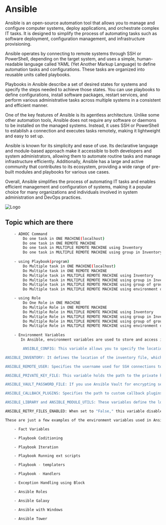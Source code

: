 

# Ansible
Ansible is an open-source automation tool that allows you to manage and configure computer systems, deploy applications, and orchestrate complex IT tasks. It is designed to simplify the process of automating tasks such as software deployment, configuration management, and infrastructure provisioning.

Ansible operates by connecting to remote systems through SSH or PowerShell, depending on the target system, and uses a simple, human-readable language called YAML (Yet Another Markup Language) to define automation tasks and configurations. These tasks are organized into reusable units called playbooks.

Playbooks in Ansible describe a set of desired states for systems and specify the steps needed to achieve those states. You can use playbooks to define configurations, install software packages, restart services, and perform various administrative tasks across multiple systems in a consistent and efficient manner.

One of the key features of Ansible is its agentless architecture. Unlike some other automation tools, Ansible does not require any software or daemons to be installed on the managed systems. Instead, it uses SSH or PowerShell to establish a connection and executes tasks remotely, making it lightweight and easy to set up.

Ansible is known for its simplicity and ease of use. Its declarative language and module-based approach make it accessible to both developers and system administrators, allowing them to automate routine tasks and manage infrastructure efficiently. Additionally, Ansible has a large and active community that contributes to its ecosystem, providing a wide range of pre-built modules and playbooks for various use cases.

Overall, Ansible simplifies the process of automating IT tasks and enables efficient management and configuration of systems, making it a popular choice for many organizations and individuals involved in system administration and DevOps practices.


![Logo](https://www.itconductor.com/hubfs/Ansible%20Automation%20IT-Conductor.jpg)


##  Topic which are there

```bash
    - ADHOC Command
        Do one task in ONE MACHINE(localhost)
        Do one task in ONE REMOTE MACHINE
        Do one task in MULTIPLE REMOTE MACHINE using Inventory 
        Do one task in MULTIPLE REMOTE MACHINE using group in Inventory 
    
    - using Playbook(program)
        Do Multiple task in ONE MACHINE(localhost)
        Do Multiple task in ONE REMOTE MACHINE
        Do Multiple task in MULTIPLE REMOTE MACHINE using Inventory 
        Do Multiple task in MULTIPLE REMOTE MACHINE using group in Inventory
        Do Multiple task in MULTIPLE REMOTE MACHINE using group of group in Inventory
        Do Multiple task in MULTIPLE REMOTE MACHINE using environment directory Inventory

    - using Role
        Do One Role in ONE MACHINE
        Do Multiple Role in ONE REMOTE MACHINE
        Do Multiple Role in MULTIPLE REMOTE MACHINE using Inventory
        Do Multiple Role in MULTIPLE REMOTE MACHINE using group in Inventory
        Do Multiple Role in MULTIPLE REMOTE MACHINE using group of group in Inventory
        Do Multiple Role in MULTIPLE REMOTE MACHINE using environment directory Inventory
    
    - Environment Variables
       In Ansible, environment variables are used to store and access information that can be used across playbooks, tasks, and roles. They provide a way to pass dynamic           values or configuration settings to Ansible during execution. Here's a brief explanation of Ansible environment variables:

        ANSIBLE_CONFIG: This variable allows you to specify the location of the Ansible configuration file. It can be set to the path of a specific configuration file to    override the default settings.

ANSIBLE_INVENTORY: It defines the location of the inventory file, which contains information about the managed hosts. By setting this variable, you can use a different inventory file than the default one.

ANSIBLE_REMOTE_USER: Specifies the username used for SSH connections to managed hosts. It allows you to override the default user defined in the inventory or playbooks.

ANSIBLE_PRIVATE_KEY_FILE: This variable holds the path to the private key file used for SSH authentication. It can be set if you want to use a specific key file instead of the default SSH key.

ANSIBLE_VAULT_PASSWORD_FILE: If you use Ansible Vault for encrypting sensitive data, this variable allows you to specify the path to a file containing the password for decrypting the vault-encrypted files.

ANSIBLE_CALLBACK_PLUGINS: Specifies the path to custom callback plugins. Callback plugins are used to customize the output and behavior of Ansible during playbook execution.

ANSIBLE_LIBRARY and ANSIBLE_MODULE_UTILS: These variables define the location of custom Ansible modules and module utilities, respectively. You can use them to extend Ansible's functionality by providing your own modules or utilities.

ANSIBLE_RETRY_FILES_ENABLED: When set to "False," this variable disables the creation of retry files, which are used to track failed tasks and allow for automatic retries on subsequent playbook runs.

These are just a few examples of the environment variables used in Ansible.

    - Fact Variables

    - Playbook Coditioning

    - Playbook Iteration

    - Playbook Running ext scripts

    - Playbook - templaters

    - Playbook - Handlers

    - Exception Handling using Block

    - Ansible Roles

    - Ansible Galaxy

    - Ansible with Windows

    - Ansible Tower
    
        
        
        
        
```


